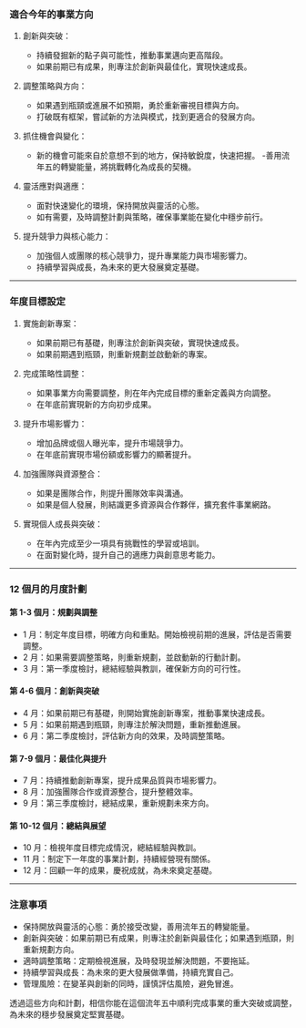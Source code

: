 ### 適合今年的事業方向

1. 創新與突破：

   - 持續發掘新的點子與可能性，推動事業邁向更高階段。
   - 如果前期已有成果，則專注於創新與最佳化，實現快速成長。

2. 調整策略與方向：

   - 如果遇到瓶頸或進展不如預期，勇於重新審視目標與方向。
   - 打破既有框架，嘗試新的方法與模式，找到更適合的發展方向。

3. 抓住機會與變化：

   - 新的機會可能來自於意想不到的地方，保持敏銳度，快速把握。 -善用流年五的轉變能量，將挑戰轉化為成長的契機。

4. 靈活應對與適應：

   - 面對快速變化的環境，保持開放與靈活的心態。
   - 如有需要，及時調整計劃與策略，確保事業能在變化中穩步前行。

5. 提升競爭力與核心能力：
   - 加強個人或團隊的核心競爭力，提升專業能力與市場影響力。
   - 持續學習與成長，為未來的更大發展奠定基礎。

---

### 年度目標設定

1. 實施創新專案：

   - 如果前期已有基礎，則專注於創新與突破，實現快速成長。
   - 如果前期遇到瓶頸，則重新規劃並啟動新的專案。

2. 完成策略性調整：

   - 如果事業方向需要調整，則在年內完成目標的重新定義與方向調整。
   - 在年底前實現新的方向初步成果。

3. 提升市場影響力：

   - 增加品牌或個人曝光率，提升市場競爭力。
   - 在年底前實現市場份額或影響力的顯著提升。

4. 加強團隊與資源整合：

   - 如果是團隊合作，則提升團隊效率與溝通。
   - 如果是個人發展，則結識更多資源與合作夥伴，擴充套件事業網路。

5. 實現個人成長與突破：
   - 在年內完成至少一項具有挑戰性的學習或培訓。
   - 在面對變化時，提升自己的適應力與創意思考能力。

---

### 12 個月的月度計劃

#### 第 1-3 個月：規劃與調整

- 1 月：制定年度目標，明確方向和重點。開始檢視前期的進展，評估是否需要調整。
- 2 月：如果需要調整策略，則重新規劃，並啟動新的行動計劃。
- 3 月：第一季度檢討，總結經驗與教訓，確保新方向的可行性。

#### 第 4-6 個月：創新與突破

- 4 月：如果前期已有基礎，則開始實施創新專案，推動事業快速成長。
- 5 月：如果前期遇到瓶頸，則專注於解決問題，重新推動進展。
- 6 月：第二季度檢討，評估新方向的效果，及時調整策略。

#### 第 7-9 個月：最佳化與提升

- 7 月：持續推動創新專案，提升成果品質與市場影響力。
- 8 月：加強團隊合作或資源整合，提升整體效率。
- 9 月：第三季度檢討，總結成果，重新規劃未來方向。

#### 第 10-12 個月：總結與展望

- 10 月：檢視年度目標完成情況，總結經驗與教訓。
- 11 月：制定下一年度的事業計劃，持續經營現有關係。
- 12 月：回顧一年的成果，慶祝成就，為未來奠定基礎。

---

### 注意事項

- 保持開放與靈活的心態：勇於接受改變，善用流年五的轉變能量。
- 創新與突破：如果前期已有成果，則專注於創新與最佳化；如果遇到瓶頸，則重新規劃方向。
- 適時調整策略：定期檢視進展，及時發現並解決問題，不要拖延。
- 持續學習與成長：為未來的更大發展做準備，持續充實自己。
- 管理風險：在變革與創新的同時，謹慎評估風險，避免冒進。

透過這些方向和計劃，相信你能在這個流年五中順利完成事業的重大突破或調整，為未來的穩步發展奠定堅實基礎。
